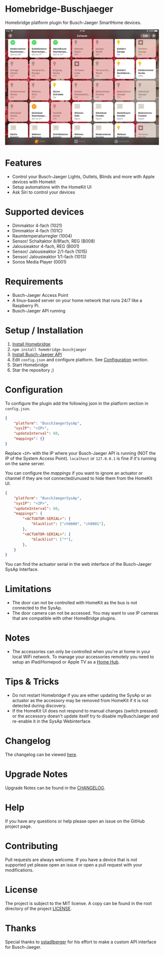 [Install Homebridge]: https://github.com/nfarina/homebridge#installation
[Install Busch-Jaeger API]: https://github.com/henry-spanka/home
[Configuration]: #Configuration

[sstadlberger]: https://github.com/sstadlberger
[Home Hub]: https://support.apple.com/en-us/HT207057


# Homebridge-Buschjaeger

Homebridge platform plugin for Busch-Jaeger SmartHome devices.

![HomeKit UI](images/example_homekit_ui.png)

# Features
* Control your Busch-Jaeger Lights, Outlets, Blinds and more with Apple devices with Homekit
* Setup automations with the HomeKit UI
* Ask Siri to control your devices

# Supported devices
- Dimmaktor 4-fach (1021)
- Dimmaktor 4-fach (101C)
- Raumtemperaturregler (1004)
- Sensor/ Schaltaktor 8/8fach, REG (B008)
- Jalousieaktor 4-fach, REG (B001)
- Sensor/ Jalousieaktor 2/1-fach (1015)
- Sensor/ Jalousieaktor 1/1-fach (1013)
- Sonos Media Player (0001)

# Requirements
* Busch-Jaeger Access Point
* A linux-based server on your home network that runs 24/7 like a Raspberry Pi.
* Busch-Jaeger API running

# Setup / Installation
1. [Install Homebridge]
2. `npm install homebridge-buschjaeger`
3. [Install Busch-Jaeger API]
4. Edit `config.json` and configure platform. See [Configuration](#configuration) section.
5. Start Homebridge
6. Star the repository ;)

# Configuration

To configure the plugin add the following json in the platform section in `config.json`.
```json
{
    "platform": "BuschJaegerSysAp",
    "sysIP": "<IP>",
    "updateInterval": 60,
    "mappings": {}
}
```

Replace `<IP>` with the IP where your Busch-Jaeger API is running (NOT the IP of the System Access Point). `localhost` or `127.0.0.1` is fine if it's running on the same server.

You can configure the *mappings* if you want to ignore an actuator or channel if they are not connected/unused to hide them from the HomeKit UI.

```json
{
    "platform": "BuschJaegerSysAp",
    "sysIP": "<IP>",
    "updateInterval": 60,
    "mappings": {
        "<ACTUATOR-SERIAL>": {
            "blacklist": ["ch0000", "ch0001"],
        },
        "<ACTUATOR-SERIAL>": {
            "blacklist": ["*"],
        },
    }
}
```

You can find the actuator serial in the web interface of the Busch-Jaeger SysAp Interface.

# Limitations
* The door can not be controlled with HomeKit as the bus is not connected to the SysAp.
* The door camera can not be accessed. You may want to use IP cameras that are compatible with
other HomeBridge plugins.

# Notes
* The accessories can only be controlled when you're at home in your local WiFi network.
To manage your accessories remotely you need to setup an iPad/Homepod or Apple TV as a [Home Hub].

# Tips & Tricks
* Do not restart Homebridge if you are either updating the SysAp or an actuator as the accessory may be removed from
HomeKit if it is not detected during discovery.
* If the HomeKit UI does not respond to manual changes (switch pressed) or the accessory doesn't update itself try to
disable myBuschJaeger and re-enable it in the SysAp Webinterface.

# Changelog
The changelog can be viewed [here](CHANGELOG.md).

# Upgrade Notes
Upgrade Notes can be found in the [CHANGELOG](CHANGELOG).

# Help
If you have any questions or help please open an issue on the GitHub project page.

# Contributing
Pull requests are always welcome. If you have a device that is not supported yet please open an issue or open a pull request with
your modifications.

# License
The project is subject to the MIT license. A copy can be found in the root directory of the project [LICENSE](LICENSE).

# Thanks
Special thanks to [sstadlberger] for his effort to make a custom API interface for Busch-Jaeger.
